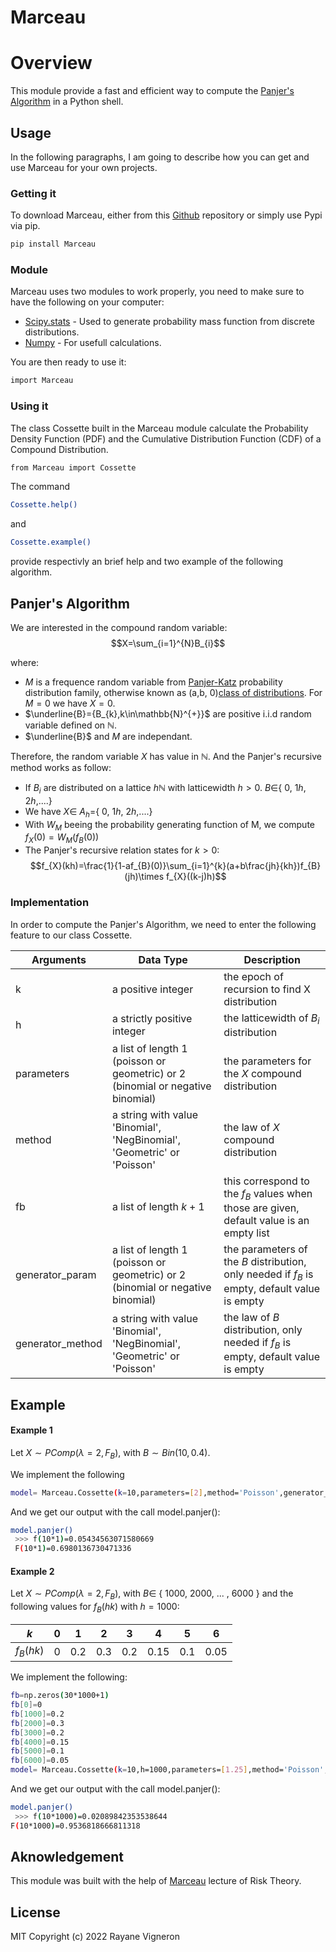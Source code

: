 # Marceau 
# Overview
This module provide a fast and efficient way to compute the [Panjer's Algorithm][panjer] in a Python shell.

## Usage

In the following paragraphs, I am going to describe how you can get and use Marceau for your own projects.

###  Getting it

To download Marceau, either from this [Github][git-repo-url] repository or simply use Pypi via pip.
```sh
pip install Marceau
```

### Module

Marceau uses two modules to work properly, you need to make sure to have the following on your computer:

- [Scipy.stats] - Used to generate probability mass function from discrete distributions.
- [Numpy] - For usefull calculations.

You are then ready to use it:
```sh
import Marceau
```

### Using it

The class Cossette built in the Marceau module calculate the Probability Density Function (PDF) and the Cumulative Distribution Function (CDF) of a Compound Distribution.

```sh
from Marceau import Cossette
```

The command
```sh
Cossette.help()
```
and
```sh
Cossette.example()
```

provide respectivly an brief help and two example of the following algorithm.

## Panjer's Algorithm

We are interested in the compound random variable: $$X=\sum_{i=1}^{N}B_{i}$$

where:
* $M$ is a frequence random variable from [Panjer-Katz] probability distribution family, otherwise known as (a,b, $0$)[class of distributions]. For $M=0$ we have $X=0$.
* $\underline{B}={B_{k},k\in\mathbb{N}^{+}}$ are positive i.i.d random variable defined on $\mathbb{N}$.
* $\underline{B}$ and $M$ are independant.

Therefore, the random variable $X$ has value in $\mathbb{N}$. And the Panjer's recursive method works as follow:
* If $B_{i}$ are distributed on a lattice $h\mathbb{N}$ with latticewidth $h>0$. $B\in$\{ $0$, $1h$, $2h$,....\}
* We have $X\in$ $A_{h}$=\{ $0$, $1h$, $2h$,....\}
* With $W_{M}$ beeing the probability generating function of M, we compute $f_{X}(0)=W_{M}(f_{B}(0))$
* The Panjer's recursive relation states for $k>0$: $$f_{X}(kh)=\frac{1}{1-af_{B}(0)}\sum_{i=1}^{k}(a+b\frac{jh}{kh})f_{B}(jh)\times f_{X}((k-j)h)$$


### Implementation

In order to compute the Panjer's Algorithm, we need to enter the following feature to our class Cossette.

| Arguments | Data Type| Description| 
| ------ | ------ | ------ |
| k | a positive integer| the epoch of recursion to find X distribution |
| h | a strictly positive integer|  the latticewidth of $B_{i}$ distribution |
| parameters | a list of length $1$ (poisson or geometric) or $2$ (binomial or negative binomial)| the parameters for the $X$ compound distribution |
| method | a string with value 'Binomial', 'NegBinomial', 'Geometric' or 'Poisson'| the law of $X$ compound distribution |
| fb | a list of length $k+1$ | this correspond to the $f_{B}$ values when those are given, default value is an empty list |
| generator\_param| a list of length $1$ (poisson or geometric) or $2$ (binomial or negative binomial) | the parameters of the $B$ distribution, only needed if $f_{B}$ is empty, default value is empty|
| generator\_method|   a string with value 'Binomial', 'NegBinomial', 'Geometric' or 'Poisson' | the law of $B$ distribution, only needed if $f_{B}$ is empty, default value is empty |


## Example
#### Example 1
Let $X\sim PComp(\lambda=2,F_{B}),$ with $B\sim Bin(10,0.4)$.

We implement the following

```sh
model= Marceau.Cossette(k=10,parameters=[2],method='Poisson',generator_method='Binomial',generator_param=[10,0.4]) 
```
And we get our output with the call model.panjer():
```sh
model.panjer()
 >>> f(10*1)=0.05434563071580669 
 F(10*1)=0.6980136730471336 
 ```
#### Example 2 

Let $X\sim PComp(\lambda=2,F_{B}),$ with $B \in$ \{ $1000$, $2000$, ... , $6000$ \} and the following values for $f_{B}(hk)$ with $h=1000$:

| $k$ | $0$ | $1$   | $2$   | $3$   | $4$    | $5$   | $6$   |
|---|---|-----|-----|-----|------|-----|------|
| $f_{B}(hk)$ |$0$ | $0.2$ | $0.3$ | $0.2$ | $0.15$ | $0.1$ | $0.05$ |

We implement the following:
```sh
fb=np.zeros(30*1000+1)
fb[0]=0
fb[1000]=0.2
fb[2000]=0.3
fb[3000]=0.2
fb[4000]=0.15
fb[5000]=0.1
fb[6000]=0.05 
model= Marceau.Cossette(k=10,h=1000,parameters=[1.25],method='Poisson',fb=fb) 
```

And we get our output with the call model.panjer():
```sh
model.panjer()
 >>> f(10*1000)=0.02089842353538644 
F(10*1000)=0.9536818666811318  
```


## Aknowledgement
This module was built with the help of [Marceau] lecture of Risk Theory.


## License

MIT
Copyright (c) 2022 Rayane Vigneron




[//]: # (These are reference links used in the body of this note and get stripped out when the markdown processor does its job)

   [git-repo-url]: <https://github.com/despervita/Marceau>
   [panjer]: <https://www.casact.org/sites/default/files/database/astin_vol12no1_22.pdf>
   [scipy.stats]: <https://docs.scipy.org/doc/scipy/reference/stats.html>
   [numpy]: <https://numpy.org/doc/stable/index.html>
   [Panjer-Katz]: <https://doi.org/10.1016/j.insmatheco.2010.03.010>
   [class of distributions]: <https://www.actuaries.org/ASTIN/Colloquia/Helsinki/Papers/S7_13_Fackler.pdf>
   [jQuery]: <http://jquery.com>
   [Marceau]: <https://www.act.ulaval.ca/departement-et-professeurs/professeurs-et-personnel/professeurs/fiche-de-professeur/etienne-marceau-138>
   